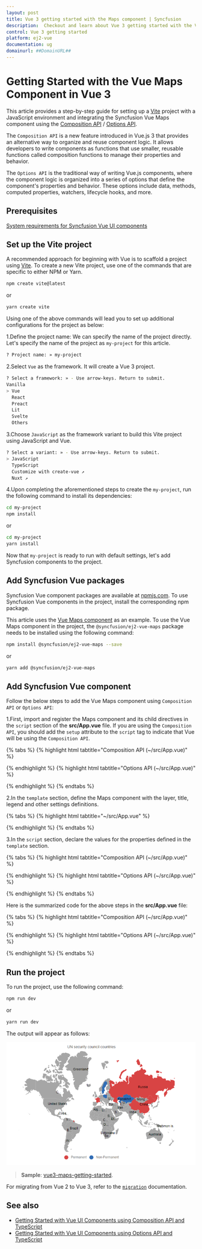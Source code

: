 ```yaml
---
layout: post
title: Vue 3 getting started with the Maps component | Syncfusion
description:  Checkout and learn about Vue 3 getting started with the Vue Maps component of Syncfusion Essential JS 2 and more details.
control: Vue 3 getting started 
platform: ej2-vue
documentation: ug
domainurl: ##DomainURL##
---
```


# Getting Started with the Vue Maps Component in Vue 3

This article provides a step-by-step guide for setting up a [Vite](https://vitejs.dev/) project with a JavaScript environment and integrating the Syncfusion Vue Maps component using the [Composition API](https://vuejs.org/guide/introduction.html#composition-api) / [Options API](https://vuejs.org/guide/introduction.html#options-api).

The `Composition API` is a new feature introduced in Vue.js 3 that provides an alternative way to organize and reuse component logic. It allows developers to write components as functions that use smaller, reusable functions called composition functions to manage their properties and behavior.

The `Options API` is the traditional way of writing Vue.js components, where the component logic is organized into a series of options that define the component's properties and behavior. These options include data, methods, computed properties, watchers, lifecycle hooks, and more.

## Prerequisites

[System requirements for Syncfusion Vue UI components](https://ej2.syncfusion.com/vue/documentation/system-requirements/)

## Set up the Vite project

A recommended approach for beginning with Vue is to scaffold a project using [Vite](https://vitejs.dev/). To create a new Vite project, use one of the commands that are specific to either NPM or Yarn.

```bash
npm create vite@latest
```

or

```bash
yarn create vite
```

Using one of the above commands will lead you to set up additional configurations for the project as below:

1.Define the project name: We can specify the name of the project directly. Let's specify the name of the project as `my-project` for this article.

```bash
? Project name: » my-project
```

2.Select `Vue` as the framework. It will create a Vue 3 project.

```bash
? Select a framework: » - Use arrow-keys. Return to submit.
Vanilla
> Vue
  React
  Preact
  Lit
  Svelte
  Others
```

3.Choose `JavaScript` as the framework variant to build this Vite project using JavaScript and Vue.

```bash
? Select a variant: » - Use arrow-keys. Return to submit.
> JavaScript
  TypeScript
  Customize with create-vue ↗
  Nuxt ↗
```

4.Upon completing the aforementioned steps to create the `my-project`, run the following command to install its dependencies:

```bash
cd my-project
npm install
```

or

```bash
cd my-project
yarn install
```

Now that `my-project` is ready to run with default settings, let's add Syncfusion components to the project.

## Add Syncfusion Vue packages

Syncfusion Vue component packages are available at [npmjs.com](https://www.npmjs.com/search?q=ej2-vue). To use Syncfusion Vue components in the project, install the corresponding npm package.

This article uses the [Vue Maps component](https://www.syncfusion.com/vue-components/vue-maps) as an example. To use the Vue Maps component in the project, the `@syncfusion/ej2-vue-maps` package needs to be installed using the following command:

```bash
npm install @syncfusion/ej2-vue-maps --save
```

or

```bash
yarn add @syncfusion/ej2-vue-maps
```

## Add Syncfusion Vue component

Follow the below steps to add the Vue Maps component using `Composition API` or `Options API`:

1.First, import and register the Maps component and its child directives in the `script` section of the **src/App.vue** file. If you are using the `Composition API`, you should add the `setup` attribute to the `script` tag to indicate that Vue will be using the `Composition API`.

{% tabs %}
{% highlight html tabtitle="Composition API (~/src/App.vue)" %}

<script setup>
  import { MapsComponent as EjsMaps, LayersDirective as ELayers, LayerDirective as ELayer, MapAjax , Legend , DataLabel , MapsTooltip } from '@syncfusion/ej2-vue-maps';
  import { Maps } from '@syncfusion/ej2-maps';
  Maps.Inject(Legend, DataLabel, MapsTooltip);
</script>

{% endhighlight %}
{% highlight html tabtitle="Options API (~/src/App.vue)" %}

<script>
import { MapsComponent, LayersDirective, LayerDirective, MapAjax, Legend, MapAjax, DataLabel, MapsTooltip } from '@syncfusion/ej2-vue-maps'
//Component registration
export default {
  name: "App",
  components: {
    'ejs-maps' : MapsComponent,
    'e-layers' : LayersDirective,
    'e-layer' : LayerDirective
  }
}
</script>

{% endhighlight %}
{% endtabs %}
   
2.In the `template` section, define the Maps component with the layer, title, legend and other settings definitions.

{% tabs %}
{% highlight html tabtitle="~/src/App.vue" %}

<template>
   <ejs-maps :titleSettings='titleSettings' :legendSettings='legendSettings'>
        <e-layers>
            <e-layer :shapeData='shapeData' :shapePropertyPath='shapePropertyPath' :shapeDataPath='shapeDataPath' :dataSource='dataSource' :shapeSettings='shapeSettings' :dataLabelSettings='dataLabelSettings' :tooltipSettings='tooltipSettings'></e-layer>
        </e-layers>
    </ejs-maps>
</template>

{% endhighlight %}
{% endtabs %}

3.In the `script` section, declare the values for the properties defined in the `template` section.

{% tabs %}
{% highlight html tabtitle="Composition API (~/src/App.vue)" %}

<script setup>
    const titleSettings =  {
        text: 'UN security council countries'
    };
    const shapeData = new MapAjax('https://cdn.syncfusion.com/maps/map-data/world-map.json');
    const dataSource =  [{  "Country": "China", "Membership": "Permanent"},
            {"Country": "France","Membership": "Permanent" },
            { "Country": "Russia","Membership": "Permanent"},
            {"Country": "Kazakhstan","Membership": "Non-Permanent"},
            { "Country": "Poland","Membership": "Non-Permanent"},
            {"Country": "Sweden","Membership": "Non-Permanent"}];
    const shapePropertyPath = 'name';
    const shapeDataPath = 'Country';
    const shapeSettings = {
            colorValuePath: 'Membership',
            colorMapping: [
                {
                    value: 'Permanent', color: '#D84444'
                },
                {
                    value: 'Non-Permanent', color: '#316DB5'
                }
            ]
    };
    const dataLabelSettings = {
            visible: true,
            labelPath: 'name',
            smartLabelMode: 'Trim'
    };
    const legendSettings = {
        visible: true
    };
    const tooltipSettings = {
        visible: true,
        valuePath: 'Country'
    };
</script>

{% endhighlight %}
{% highlight html tabtitle="Options API (~/src/App.vue)" %}

<script>
data() {
  return {
    titleSettings: {
        text: 'UN security council countries'
    },
    shapeData: new MapAjax('https://cdn.syncfusion.com/maps/map-data/world-map.json'),
    dataSource: [{  "Country": "China", "Membership": "Permanent"},
            {"Country": "France","Membership": "Permanent" },
            { "Country": "Russia","Membership": "Permanent"},
            {"Country": "Kazakhstan","Membership": "Non-Permanent"},
            { "Country": "Poland","Membership": "Non-Permanent"},
            {"Country": "Sweden","Membership": "Non-Permanent"}],
    shapePropertyPath: 'name',
    shapeDataPath: 'Country',
    shapeSettings: {
            colorValuePath: 'Membership',
            colorMapping: [
                {
                    value: 'Permanent', color: '#D84444'
                },
                {
                    value: 'Non-Permanent', color: '#316DB5'
                }
            ]
    },
    dataLabelSettings: {
            visible: true,
            labelPath: 'name',
            smartLabelMode: 'Trim'
    },
    legendSettings: {
        visible: true
    },
    tooltipSettings: {
        visible: true,
        valuePath: 'Country'
    }
  };
}
</script>

{% endhighlight %}
{% endtabs %}

Here is the summarized code for the above steps in the **src/App.vue** file:

{% tabs %}
{% highlight html tabtitle="Composition API (~/src/App.vue)" %}

<template>
    <ejs-maps :titleSettings='titleSettings' :legendSettings='legendSettings'>
        <e-layers>
            <e-layer :shapeData='shapeData' :shapePropertyPath='shapePropertyPath' :shapeDataPath='shapeDataPath' :dataSource='dataSource' :shapeSettings='shapeSettings' :dataLabelSettings='dataLabelSettings' :tooltipSettings='tooltipSettings'></e-layer>
        </e-layers>
    </ejs-maps>
</template>

<script setup>
import { MapsComponent as EjsMaps, LayersDirective as ELayers, LayerDirective as ELayer, MapAjax , Legend , DataLabel , MapsTooltip } from '@syncfusion/ej2-vue-maps';
import { Maps } from '@syncfusion/ej2-maps';
Maps.Inject(Legend, DataLabel, MapsTooltip);
    const titleSettings =  {
        text: 'UN security council countries'
    };
    const shapeData = new MapAjax('https://cdn.syncfusion.com/maps/map-data/world-map.json');
    const dataSource =  [{  "Country": "China", "Membership": "Permanent"},
            {"Country": "France","Membership": "Permanent" },
            { "Country": "Russia","Membership": "Permanent"},
            {"Country": "Kazakhstan","Membership": "Non-Permanent"},
            { "Country": "Poland","Membership": "Non-Permanent"},
            {"Country": "Sweden","Membership": "Non-Permanent"}];
    const shapePropertyPath = 'name';
    const shapeDataPath = 'Country';
    const shapeSettings = {
            colorValuePath: 'Membership',
            colorMapping: [
                {
                    value: 'Permanent', color: '#D84444'
                },
                {
                    value: 'Non-Permanent', color: '#316DB5'
                }
            ]
    };
    const dataLabelSettings = {
            visible: true,
            labelPath: 'name',
            smartLabelMode: 'Trim'
    };
    const legendSettings = {
        visible: true
    };
    const tooltipSettings = {
        visible: true,
        valuePath: 'Country'
    };
</script>

{% endhighlight %}
{% highlight html tabtitle="Options API (~/src/App.vue)" %}

<template>
    <ejs-maps :titleSettings='titleSettings' :legendSettings='legendSettings'>
        <e-layers>
            <e-layer :shapeData='shapeData' :shapePropertyPath='shapePropertyPath' :shapeDataPath='shapeDataPath' :dataSource='dataSource' :shapeSettings='shapeSettings' :dataLabelSettings='dataLabelSettings' :tooltipSettings='tooltipSettings'></e-layer>
        </e-layers>
    </ejs-maps>
</template>

<script>
  import { MapsComponent, LayersDirective, LayerDirective, MapAjax, Legend, DataLabel, MapsTooltip } from '@syncfusion/ej2-vue-maps';
  // Component registration
  export default {
    name: "App",
    // Declaring component and its directives
    components: {
        'ejs-maps' : MapsComponent,
        'e-layers' : LayersDirective,
        'e-layer' : LayerDirective
    },
    // Bound properties declarations
    data() {
      return {
        titleSettings: {
           text: 'UN security council countries'
        },
        shapeData: new MapAjax('https://cdn.syncfusion.com/maps/map-data/world-map.json'),
        dataSource: [{  "Country": "China", "Membership": "Permanent"},
                {"Country": "France","Membership": "Permanent" },
                { "Country": "Russia","Membership": "Permanent"},
                {"Country": "Kazakhstan","Membership": "Non-Permanent"},
                { "Country": "Poland","Membership": "Non-Permanent"},
                {"Country": "Sweden","Membership": "Non-Permanent"}],
        shapePropertyPath: 'name',
        shapeDataPath: 'Country',
        shapeSettings: {
                colorValuePath: 'Membership',
                colorMapping: [
                    {
                        value: 'Permanent', color: '#D84444'
                    },
                    {
                        value: 'Non-Permanent', color: '#316DB5'
                    }
                ]
        },
        dataLabelSettings: {
                visible: true,
                labelPath: 'name',
                smartLabelMode: 'Trim'
        },
        legendSettings: {
            visible: true
        },
        tooltipSettings: {
            visible: true,
            valuePath: 'Country'
        }
      };
    },
    provide: {
      maps:[Legend, DataLabel, MapsTooltip]
    }
  };
</script>

{% endhighlight %}
{% endtabs %}

## Run the project

To run the project, use the following command:

```bash
npm run dev
```

or

```bash
yarn run dev
```

The output will appear as follows:

![vue-3-js-maps](./images/vue3-maps-demo.png)

> **Sample**: [vue3-maps-getting-started](https://github.com/SyncfusionExamples/vue3-maps-getting-started).

For migrating from Vue 2 to Vue 3, refer to the [`migration`](https://ej2.syncfusion.com/vue/documentation/getting-started/vue3-tutorial/#migration-from-vue-2-to-vue-3) documentation.

## See also

* [Getting Started with Vue UI Components using Composition API and TypeScript](../getting-started/vue-3-ts-composition.md)
* [Getting Started with Vue UI Components using Options API and TypeScript](../getting-started/vue-3-ts-options.md)